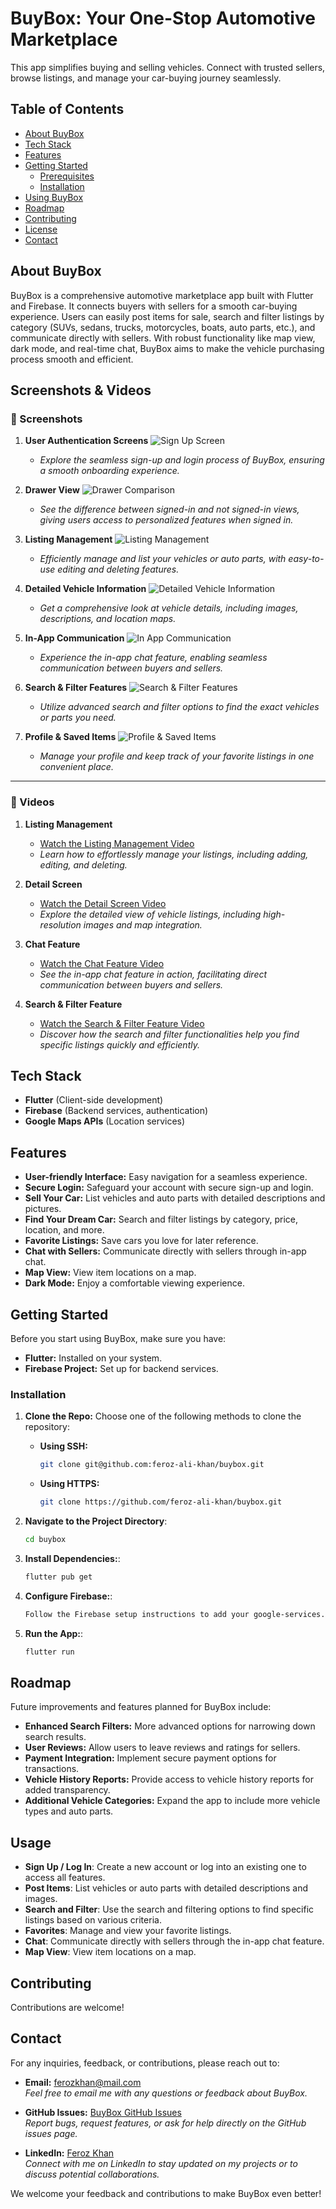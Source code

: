 # BuyBox: Your One-Stop Automotive Marketplace

This app simplifies buying and selling vehicles. Connect with trusted sellers, browse listings, and manage your car-buying journey seamlessly.

## Table of Contents
* [About BuyBox](#about-the-project)
* [Tech Stack](#tech-stack)
* [Features](#features)
* [Getting Started](#getting-started)
    * [Prerequisites](#prerequisites)
    * [Installation](#installation)
* [Using BuyBox](#usage)
* [Roadmap](#roadmap)
* [Contributing](#contributing)
* [License](#license)
* [Contact](#contact)

## About BuyBox 

BuyBox is a comprehensive automotive marketplace app built with Flutter and Firebase. It connects buyers with sellers for a smooth car-buying experience. Users can easily post items for sale, search and filter listings by category (SUVs, sedans, trucks, motorcycles, boats, auto parts, etc.), and communicate directly with sellers. With robust functionality like map view, dark mode, and real-time chat, BuyBox aims to make the vehicle purchasing process smooth and efficient.

## Screenshots & Videos

### 📸 Screenshots

1. **User Authentication Screens**
   ![Sign Up Screen](assets/media/Signup_Login.png)
   - *Explore the seamless sign-up and login process of BuyBox, ensuring a smooth onboarding experience.*

2. **Drawer View**
   ![Drawer Comparison](assets/media/Drawer_Signed_vs_NotSigned.png)
   - *See the difference between signed-in and not signed-in views, giving users access to personalized features when signed in.*

3. **Listing Management**
   ![Listing Management](assets/media/Listing_Managment.png)
   - *Efficiently manage and list your vehicles or auto parts, with easy-to-use editing and deleting features.*
4. **Detailed Vehicle Information**
   ![Detailed Vehicle Information](assets/media/Detailed_Vehicle_Information.png)
   - *Get a comprehensive look at vehicle details, including images, descriptions, and location maps.*

5. **In-App Communication**
   ![In App Communication](assets/media/Chat_Features.png)
   - *Experience the in-app chat feature, enabling seamless communication between buyers and sellers.*

6. **Search & Filter Features**
    ![Search & Filter Features](assets/media/Search&FIlter.png)
   - *Utilize advanced search and filter options to find the exact vehicles or parts you need.*

7. **Profile & Saved Items**
   ![Profile & Saved Items](assets/media/MyProfile&SavedItems.png)
   - *Manage your profile and keep track of your favorite listings in one convenient place.*

---

### 🎥 Videos

1. **Listing Management**
   - [Watch the Listing Management Video](https://youtu.be/o6xA20J1ThU)
   - *Learn how to effortlessly manage your listings, including adding, editing, and deleting.*

2. **Detail Screen**
   - [Watch the Detail Screen Video](https://youtu.be/55udmKIJ0CU)
   - *Explore the detailed view of vehicle listings, including high-resolution images and map integration.*

3. **Chat Feature**
   - [Watch the Chat Feature Video](https://youtu.be/wXaKX9Dgsuc)
   - *See the in-app chat feature in action, facilitating direct communication between buyers and sellers.*

4. **Search & Filter Feature**
   - [Watch the Search & Filter Feature Video](https://youtu.be/AVCtrwxUHog)
   - *Discover how the search and filter functionalities help you find specific listings quickly and efficiently.*


## Tech Stack
* **Flutter** (Client-side development)
* **Firebase** (Backend services, authentication)
* **Google Maps APIs** (Location services)

## Features
* **User-friendly Interface:** Easy navigation for a seamless experience.
* **Secure Login:** Safeguard your account with secure sign-up and login.
* **Sell Your Car:** List vehicles and auto parts with detailed descriptions and pictures.
* **Find Your Dream Car:** Search and filter listings by category, price, location, and more.
* **Favorite Listings:** Save cars you love for later reference.
* **Chat with Sellers:** Communicate directly with sellers through in-app chat.
* **Map View:** View item locations on a map.
* **Dark Mode:** Enjoy a comfortable viewing experience.

## Getting Started

Before you start using BuyBox, make sure you have:
* **Flutter:** Installed on your system.
* **Firebase Project:** Set up for backend services.

### Installation
1. **Clone the Repo:**
   Choose one of the following methods to clone the repository:

   - **Using SSH:**  
     ```bash
     git clone git@github.com:feroz-ali-khan/buybox.git
     ```

   - **Using HTTPS:**  
     ```bash
     git clone https://github.com/feroz-ali-khan/buybox.git
     ```
2. **Navigate to the Project Directory**:
   ```bash
   cd buybox
3. **Install Dependencies:**:
    ```bash
   flutter pub get
4. **Configure Firebase:**:
    ```bash
   Follow the Firebase setup instructions to add your google-services.json or GoogleService-Info.plist file to the project.
5. **Run the App:**:
    ```bash
   flutter run
## Roadmap

Future improvements and features planned for BuyBox include:
- **Enhanced Search Filters:** More advanced options for narrowing down search results.
- **User Reviews:** Allow users to leave reviews and ratings for sellers.
- **Payment Integration:** Implement secure payment options for transactions.
- **Vehicle History Reports:** Provide access to vehicle history reports for added transparency.
- **Additional Vehicle Categories:** Expand the app to include more vehicle types and auto parts.


## Usage

- **Sign Up / Log In**: Create a new account or log into an existing one to access all features.
- **Post Items**: List vehicles or auto parts with detailed descriptions and images.
- **Search and Filter**: Use the search and filtering options to find specific listings based on various criteria.
- **Favorites**: Manage and view your favorite listings.
- **Chat**: Communicate directly with sellers through the in-app chat feature.
- **Map View**: View item locations on a map.

## Contributing

Contributions are welcome!

## Contact

For any inquiries, feedback, or contributions, please reach out to:

- **Email:** [ferozkhan@mail.com](mailto:ferozalikhan666@gmail.com)  
  *Feel free to email me with any questions or feedback about BuyBox.*

- **GitHub Issues:** [BuyBox GitHub Issues](https://github.com/feroz-ali-khan/buybox/issues)  
  *Report bugs, request features, or ask for help directly on the GitHub issues page.*

- **LinkedIn:** [Feroz Khan](https://www.linkedin.com/in/feroz-khan-95a166318/)  
  *Connect with me on LinkedIn to stay updated on my projects or to discuss potential collaborations.*


We welcome your feedback and contributions to make BuyBox even better!







   


        

    
